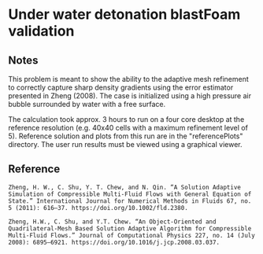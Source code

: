 # Under water detonation blastFoam validation

## Notes

This problem is meant to show the ability to the adaptive mesh refinement to correctly capture sharp density gradients using the error estimator presented in Zheng (2008). The case is initialized using a high pressure air bubble surrounded by water with a free surface.


The calculation took approx. 3 hours to run on a four core desktop at the reference resolution (e.g. 40x40 cells with a maximum refinement level of 5). Reference solution and plots from this run are in the "referencePlots" directory. The user run results must be viewed using a graphical viewer.


## Reference

```
Zheng, H. W., C. Shu, Y. T. Chew, and N. Qin. “A Solution Adaptive Simulation of Compressible Multi-Fluid Flows with General Equation of State.” International Journal for Numerical Methods in Fluids 67, no. 5 (2011): 616–37. https://doi.org/10.1002/fld.2380.

Zheng, H.W., C. Shu, and Y.T. Chew. “An Object-Oriented and Quadrilateral-Mesh Based Solution Adaptive Algorithm for Compressible Multi-Fluid Flows.” Journal of Computational Physics 227, no. 14 (July 2008): 6895–6921. https://doi.org/10.1016/j.jcp.2008.03.037.

```

